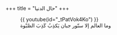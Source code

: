 +++
title = "حال الدنيا"
+++
&nbsp;
<figure>
{{ youtube(id="_tPatVok4Ko") }}
<figcaption>وما العالم إلا سنّور جبان يَكذِبُ كَذِبَ الصَّبْوة</figcaption>
</figure>